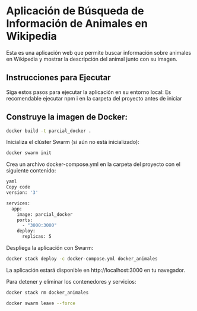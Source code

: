 # Aplicación de Búsqueda de Información de Animales en Wikipedia

Esta es una aplicación web que permite buscar información sobre animales en Wikipedia y mostrar la descripción del animal junto con su imagen.

## Instrucciones para Ejecutar

Siga estos pasos para ejecutar la aplicación en su entorno local:
Es recomendable ejecutar npm i en la carpeta del proyecto antes de iniciar
## Construye la imagen de Docker:

```bash
docker build -t parcial_docker .
```
Inicializa el clúster Swarm (si aún no está inicializado):

```bash
docker swarm init
```

Crea un archivo docker-compose.yml en la carpeta del proyecto con el siguiente contenido:

```bash
yaml
Copy code
version: '3'

services:
  app:
    image: parcial_docker
    ports:
      - "3000:3000"
    deploy:
      replicas: 5
```

Despliega la aplicación con Swarm:

```bash
docker stack deploy -c docker-compose.yml docker_animales
```

La aplicación estará disponible en http://localhost:3000 en tu navegador.

Para detener y eliminar los contenedores y servicios:

```bash
docker stack rm docker_animales
```
```bash
docker swarm leave --force
```